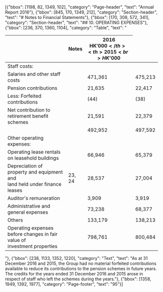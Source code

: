 [{"bbox": [1198, 82, 1349, 102], "category": "Page-header", "text": "Annual Report 2016"}, {"bbox": [845, 170, 1349, 212], "category": "Section-header", "text": "# Notes to Financial Statements"}, {"bbox": [170, 308, 572, 341], "category": "Section-header", "text": "## 10. OPERATING EXPENSES"}, {"bbox": [236, 370, 1360, 1104], "category": "Table", "text": "<table><thead><tr><th></th><th>Notes</th><th>2016<br>HK$'000</th><th>2015<br>HK$'000</th></tr></thead><tbody><tr><td>Staff costs:</td><td></td><td></td><td></td></tr><tr><td>Salaries and other staff costs</td><td></td><td>471,361</td><td>475,213</td></tr><tr><td>Pension contributions</td><td></td><td>21,635</td><td>22,417</td></tr><tr><td>Less: Forfeited contributions</td><td></td><td>(44)</td><td>(38)</td></tr><tr><td>Net contribution to retirement benefit schemes</td><td></td><td>21,591</td><td>22,379</td></tr><tr><td></td><td></td><td>492,952</td><td>497,592</td></tr><tr><td>Other operating expenses:</td><td></td><td></td><td></td></tr><tr><td>Operating lease rentals on leasehold buildings</td><td></td><td>66,946</td><td>65,379</td></tr><tr><td>Depreciation of property and equipment and<br>land held under finance leases</td><td>23, 24</td><td>28,537</td><td>27,004</td></tr><tr><td>Auditor's remuneration</td><td></td><td>3,909</td><td>3,919</td></tr><tr><td>Administrative and general expenses</td><td></td><td>73,238</td><td>68,377</td></tr><tr><td>Others</td><td></td><td>133,179</td><td>138,213</td></tr><tr><td>Operating expenses before changes in fair value of<br>investment properties</td><td></td><td>798,761</td><td>800,484</td></tr></tbody></table>"}, {"bbox": [238, 1133, 1352, 1220], "category": "Text", "text": "As at 31 December 2016 and 2015, the Group had no material forfeited contributions available to reduce its contributions to the pension schemes in future years. The credits for the years ended 31 December 2016 and 2015 arose in respect of staff who left the schemes during the years."}, {"bbox": [1358, 1949, 1392, 1977], "category": "Page-footer", "text": "95"}]
